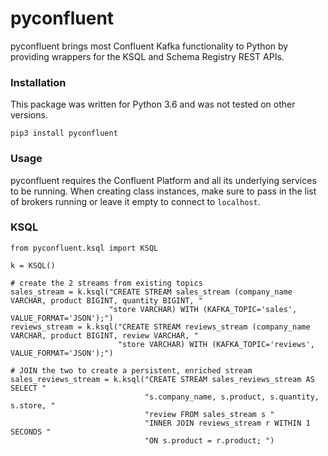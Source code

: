 # pyconfluent
pyconfluent brings most Confluent Kafka functionality to Python by providing wrappers for the KSQL and Schema Registry REST APIs.

### Installation
This package was written for Python 3.6 and was not tested on other versions.

`pip3 install pyconfluent`

### Usage

pyconfluent requires the Confluent Platform and all its underlying services to be running. When creating class instances, make sure to pass in the list of brokers running or leave it empty to connect to `localhost`. 

### KSQL

```
from pyconfluent.ksql import KSQL

k = KSQL()

# create the 2 streams from existing topics
sales_stream = k.ksql("CREATE STREAM sales_stream (company_name VARCHAR, product BIGINT, quantity BIGINT, "
                      "store VARCHAR) WITH (KAFKA_TOPIC='sales', VALUE_FORMAT='JSON');")
reviews_stream = k.ksql("CREATE STREAM reviews_stream (company_name VARCHAR, product BIGINT, review VARCHAR, "
                        "store VARCHAR) WITH (KAFKA_TOPIC='reviews', VALUE_FORMAT='JSON');")

# JOIN the two to create a persistent, enriched stream
sales_reviews_stream = k.ksql("CREATE STREAM sales_reviews_stream AS SELECT "
                              "s.company_name, s.product, s.quantity, s.store, "
                              "review FROM sales_stream s "
                              "INNER JOIN reviews_stream r WITHIN 1 SECONDS "
                              "ON s.product = r.product; ")

```
